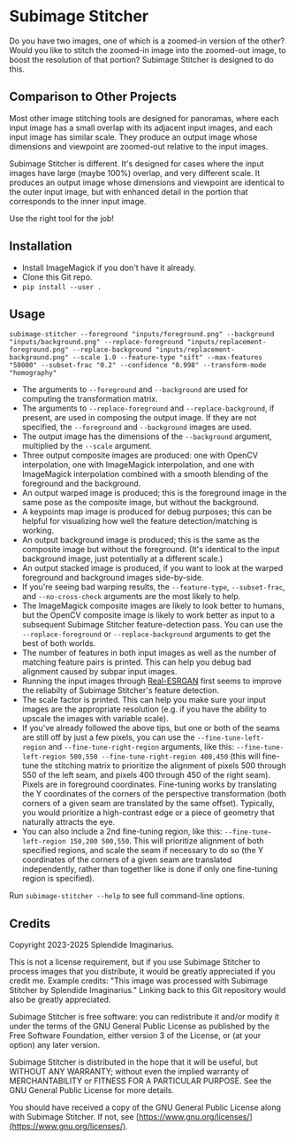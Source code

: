# Subimage Stitcher

Do you have two images, one of which is a zoomed-in version of the other? Would you like to stitch the zoomed-in image into the zoomed-out image, to boost the resolution of that portion? Subimage Stitcher is designed to do this.

## Comparison to Other Projects

Most other image stitching tools are designed for panoramas, where each input image has a small overlap with its adjacent input images, and each input image has similar scale. They produce an output image whose dimensions and viewpoint are zoomed-out relative to the input images.

Subimage Stitcher is different. It's designed for cases where the input images have large (maybe 100%) overlap, and very different scale. It produces an output image whose dimensions and viewpoint are identical to the outer input image, but with enhanced detail in the portion that corresponds to the inner input image.

Use the right tool for the job!

## Installation

* Install ImageMagick if you don't have it already.
* Clone this Git repo.
* `pip install --user .`

## Usage

```
subimage-stitcher --foreground "inputs/foreground.png" --background "inputs/background.png" --replace-foreground "inputs/replacement-foreground.png" --replace-background "inputs/replacement-background.png" --scale 1.0 --feature-type "sift" --max-features "50000" --subset-frac "0.2" --confidence "0.998" --transform-mode "homography"
```

* The arguments to `--foreground` and `--background` are used for computing the transformation matrix.
* The arguments to `--replace-foreground` and `--replace-background`, if present, are used in composing the output image. If they are not specified, the `--foreground` and `--background` images are used.
* The output image has the dimensions of the `--background` argument, multiplied by the `--scale` argument.
* Three output composite images are produced: one with OpenCV interpolation, one with ImageMagick interpolation, and one with ImageMagick interpolation combined with a smooth blending of the foreground and the background.
* An output warped image is produced; this is the foreground image in the same pose as the composite image, but without the background.
* A keypoints map image is produced for debug purposes; this can be helpful for visualizing how well the feature detection/matching is working.
* An output background image is produced; this is the same as the composite image but without the foreground. (It's identical to the input background image, just potentially at a different scale.)
* An output stacked image is produced, if you want to look at the warped foreground and background images side-by-side.
* If you're seeing bad warping results, the `--feature-type`, `--subset-frac`, and `--no-cross-check` arguments are the most likely to help.
* The ImageMagick composite images are likely to look better to humans, but the OpenCV composite image is likely to work better as input to a subsequent Subimage Stitcher feature-detection pass. You can use the `--replace-foreground` or `--replace-background` arguments to get the best of both worlds.
* The number of features in both input images as well as the number of matching feature pairs is printed. This can help you debug bad alignment caused by subpar input images.
* Running the input images through [Real-ESRGAN](https://github.com/xinntao/Real-ESRGAN) first seems to improve the reliabilty of Subimage Stitcher's feature detection.
* The scale factor is printed. This can help you make sure your input images are the appropriate resolution (e.g. if you have the ability to upscale the images with variable scale).
* If you've already followed the above tips, but one or both of the seams are still off by just a few pixels, you can use the `--fine-tune-left-region` and `--fine-tune-right-region` arguments, like this: `--fine-tune-left-region 500,550 --fine-tune-right-region 400,450` (this will fine-tune the stitching matrix to prioritize the alignment of pixels 500 through 550 of the left seam, and pixels 400 through 450 of the right seam). Pixels are in foreground coordinates. Fine-tuning works by translating the Y coordinates of the corners of the perspective transformation (both corners of a given seam are translated by the same offset). Typically, you would prioritize a high-contrast edge or a piece of geometry that naturally attracts the eye.
* You can also include a 2nd fine-tuning region, like this: `--fine-tune-left-region 150,200 500,550`. This will prioritize alignment of both specified regions, and scale the seam if necessary to do so (the Y coordinates of the corners of a given seam are translated independently, rather than together like is done if only one fine-tuning region is specified).

Run `subimage-stitcher --help` to see full command-line options.

## Credits

Copyright 2023-2025 Splendide Imaginarius.

This is not a license requirement, but if you use Subimage Stitcher to process images that you distribute, it would be greatly appreciated if you credit me. Example credits: "This image was processed with Subimage Stitcher by Splendide Imaginarius." Linking back to this Git repository would also be greatly appreciated.

Subimage Stitcher is free software: you can redistribute it and/or modify it under the terms of the GNU General Public License as published by the Free Software Foundation, either version 3 of the License, or (at your option) any later version.

Subimage Stitcher is distributed in the hope that it will be useful, but WITHOUT ANY WARRANTY; without even the implied warranty of MERCHANTABILITY or FITNESS FOR A PARTICULAR PURPOSE. See the GNU General Public License for more details.

You should have received a copy of the GNU General Public License along with Subimage Stitcher. If not, see [https://www.gnu.org/licenses/](https://www.gnu.org/licenses/).

